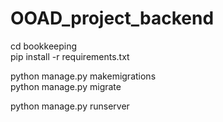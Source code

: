 # OOAD_project_backend

cd bookkeeping<br>
pip install -r requirements.txt<br>

python manage.py makemigrations<br>
python manage.py migrate<br>

python manage.py runserver 
